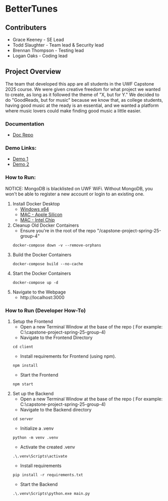 # BetterTunes

## Contributers
- Grace Keeney - SE Lead
- Todd Slaughter - Team lead & Security lead
- Brennan Thompson - Testing lead
- Logan Oaks - Coding lead

## Project Overview
The team that developed this app are all students in the UWF Capstone 2025 course. We were given creative freedom for what project we wanted to 
create, as long as it followed the theme of "X, but for Y." We decided to do "GoodReads, but for music" because we know that, as college students,
having good music at the ready is an essential, and we wanted a platform where music lovers could make finding good music a little easier.

### Documentation
- [Doc Repo](https://github.com/UWF-CS-Capston/capstone-project-spring-25-group-4/tree/8105fcf3690e17a759a31246ecf7d5c3110240ee/documentation)

### Demo Links:
- [Demo 1](https://youtu.be/5FnE-yMR11o)
- [Demo 2](https://youtu.be/YMgYpYVsTLE)


### How to Run:

NOTICE: MongoDB is blacklisted on UWF WiFi. Without MongoDB, you won't be able to register a new account or login to an existing one.

1. Install Docker Desktop
   - [Windows x64](https://desktop.docker.com/win/main/amd64/Docker%20Desktop%20Installer.exe?utm_source=docker&utm_medium=webreferral&utm_campaign=dd-smartbutton&utm_location=module)
   - [MAC - Apple Silicon](https://desktop.docker.com/mac/main/arm64/Docker.dmg?utm_source=docker&utm_medium=webreferral&utm_campaign=dd-smartbutton&utm_location=module)
   - [MAC - Intel Chip](https://desktop.docker.com/mac/main/amd64/Docker.dmg?utm_source=docker&utm_medium=webreferral&utm_campaign=dd-smartbutton&utm_location=module)
2. Cleanup Old Docker Containers
   - Ensure you're in the root of the repo "/capstone-project-spring-25-group-4"
   ```shell
   docker-compose down -v --remove-orphans
   ```
3. Build the Docker Containers
   ```shell
   docker-compose build --no-cache
   ```
4. Start the Docker Containers
   ```shell
   docker-compose up -d
   ```
5. Navigate to the Webpage
   - http://localhost:3000
   
### How to Run (Developer How-To)
1. Setup the Frontend
    - Open a new Terminal Window at the base of the repo ( For example: C:\capstone-project-spring-25-group-4)
    - Navigate to the Frontend Directory
    ``` shell
   cd client
    ```
   - Install requirements for Frontend (using npm).
    ``` shell
   npm install
    ```
   - Start the Frontend
    ``` shell
   npm start
    ```
2. Set up the Backend
   - Open a new Terminal Window at the base of the repo ( For example: C:\capstone-project-spring-25-group-4)
   - Navigate to the Backend directory
    ```shell
    cd server
    ```
   - Initialize a .venv
    ``` shell
    python -m venv .venv
    ```
   - Activate the created .venv
    ```shell
    .\.venv\Scripts\activate
    ```
   -  Install requirements
    ```shell
    pip install -r requirements.txt
    ```
   - Start the Backend
    ```shell
    .\.venv\Scripts\python.exe main.py
    ```
   
